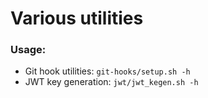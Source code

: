 # Various utilities
### Usage:
- Git hook utilities: ```git-hooks/setup.sh -h```
- JWT key generation: ```jwt/jwt_kegen.sh -h```